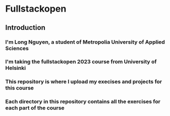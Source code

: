 # Fullstackopen
## Introduction 
### I'm Long Nguyen, a student of Metropolia University of Applied Sciences
### I'm taking the fullstackopen 2023 course from University of Helsinki
### This repository is where I upload my execises and projects for this course
### Each directory in this repository contains all the exercises for each part of the course

